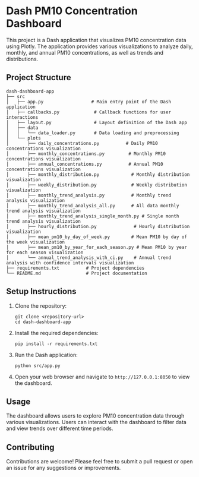 # Dash PM10 Concentration Dashboard

This project is a Dash application that visualizes PM10 concentration data using Plotly. The application provides various visualizations to analyze daily, monthly, and annual PM10 concentrations, as well as trends and distributions.

## Project Structure

```
dash-dashboard-app
├── src
│   ├── app.py                  # Main entry point of the Dash application
│   ├── callbacks.py             # Callback functions for user interactions
│   ├── layout.py                # Layout definition of the Dash app
│   ├── data
│   │   └── data_loader.py       # Data loading and preprocessing
│   └── plots
│       ├── daily_concentrations.py          # Daily PM10 concentrations visualization
│       ├── monthly_concentrations.py         # Monthly PM10 concentrations visualization
│       ├── annual_concentrations.py          # Annual PM10 concentrations visualization
│       ├── monthly_distribution.py            # Monthly distribution visualization
│       ├── weekly_distribution.py             # Weekly distribution visualization
│       ├── monthly_trend_analysis.py          # Monthly trend analysis visualization
│       ├── monthly_trend_analysis_all.py      # All data monthly trend analysis visualization
│       ├── monthly_trend_analysis_single_month.py # Single month trend analysis visualization
│       ├── hourly_distribution.py              # Hourly distribution visualization
│       ├── mean_pm10_by_day_of_week.py        # Mean PM10 by day of the week visualization
│       ├── mean_pm10_by_year_for_each_season.py # Mean PM10 by year for each season visualization
│       └── annual_trend_analysis_with_ci.py    # Annual trend analysis with confidence intervals visualization
├── requirements.txt          # Project dependencies
└── README.md                 # Project documentation
```

## Setup Instructions

1. Clone the repository:
   ```
   git clone <repository-url>
   cd dash-dashboard-app
   ```

2. Install the required dependencies:
   ```
   pip install -r requirements.txt
   ```

3. Run the Dash application:
   ```
   python src/app.py
   ```

4. Open your web browser and navigate to `http://127.0.0.1:8050` to view the dashboard.

## Usage

The dashboard allows users to explore PM10 concentration data through various visualizations. Users can interact with the dashboard to filter data and view trends over different time periods.

## Contributing

Contributions are welcome! Please feel free to submit a pull request or open an issue for any suggestions or improvements.